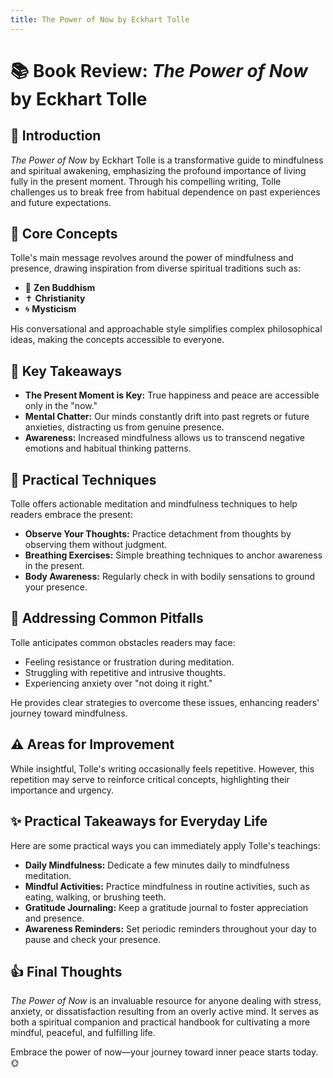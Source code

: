 ```yaml
---
title: The Power of Now by Eckhart Tolle
---
```


# 📚 Book Review: *The Power of Now* by Eckhart Tolle

## 🌟 Introduction

*The Power of Now* by Eckhart Tolle is a transformative guide to mindfulness and spiritual awakening, emphasizing the profound importance of living fully in the present moment. Through his compelling writing, Tolle challenges us to break free from habitual dependence on past experiences and future expectations.

## 📖 Core Concepts

Tolle's main message revolves around the power of mindfulness and presence, drawing inspiration from diverse spiritual traditions such as:

- 🌸 **Zen Buddhism**
- ✝️ **Christianity**
- 🌀 **Mysticism**

His conversational and approachable style simplifies complex philosophical ideas, making the concepts accessible to everyone.

## 🎯 Key Takeaways

- **The Present Moment is Key:** True happiness and peace are accessible only in the "now."
- **Mental Chatter:** Our minds constantly drift into past regrets or future anxieties, distracting us from genuine presence.
- **Awareness:** Increased mindfulness allows us to transcend negative emotions and habitual thinking patterns.

## 🧘 Practical Techniques

Tolle offers actionable meditation and mindfulness techniques to help readers embrace the present:

- **Observe Your Thoughts:** Practice detachment from thoughts by observing them without judgment.
- **Breathing Exercises:** Simple breathing techniques to anchor awareness in the present.
- **Body Awareness:** Regularly check in with bodily sensations to ground your presence.

## 🔄 Addressing Common Pitfalls

Tolle anticipates common obstacles readers may face:

- Feeling resistance or frustration during meditation.
- Struggling with repetitive and intrusive thoughts.
- Experiencing anxiety over "not doing it right."

He provides clear strategies to overcome these issues, enhancing readers' journey toward mindfulness.

## ⚠️ Areas for Improvement

While insightful, Tolle's writing occasionally feels repetitive. However, this repetition may serve to reinforce critical concepts, highlighting their importance and urgency.

## ✨ Practical Takeaways for Everyday Life

Here are some practical ways you can immediately apply Tolle's teachings:

- **Daily Mindfulness:** Dedicate a few minutes daily to mindfulness meditation.
- **Mindful Activities:** Practice mindfulness in routine activities, such as eating, walking, or brushing teeth.
- **Gratitude Journaling:** Keep a gratitude journal to foster appreciation and presence.
- **Awareness Reminders:** Set periodic reminders throughout your day to pause and check your presence.

## 👍 Final Thoughts

*The Power of Now* is an invaluable resource for anyone dealing with stress, anxiety, or dissatisfaction resulting from an overly active mind. It serves as both a spiritual companion and practical handbook for cultivating a more mindful, peaceful, and fulfilling life.

Embrace the power of now—your journey toward inner peace starts today. 🌞

